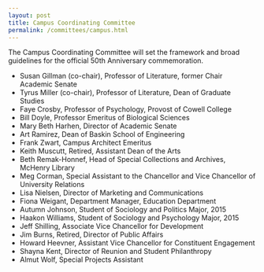 ```yaml
---
layout: post
title: Campus Coordinating Committee
permalink: /committees/campus.html
---
```

The Campus Coordinating Committee will set the framework and broad guidelines for the official 50th Anniversary commemoration.

* Susan Gillman (co-chair), Professor of Literature, former Chair Academic Senate 
* Tyrus Miller (co-chair), Professor of Literature, Dean of Graduate Studies
* Faye Crosby, Professor of Psychology, Provost of Cowell College
* Bill Doyle, Professor Emeritus of Biological Sciences
* Mary Beth Harhen, Director of Academic Senate
* Art Ramirez, Dean of Baskin School of Engineering
* Frank Zwart, Campus Architect Emeritus
* Keith Muscutt, Retired, Assistant Dean of the Arts
* Beth Remak-Honnef, Head of Special Collections and Archives, McHenry Library
* Meg Corman, Special Assistant to the Chancellor and Vice Chancellor of University Relations
* Lisa Nielsen, Director of Marketing and Communications
* Fiona Weigant, Department Manager, Education Department 
* Autumn Johnson, Student of Sociology and Politics Major, 2015
* Haakon Williams, Student of Sociology and Psychology Major, 2015
* Jeff Shilling, Associate Vice Chancellor for Development
* Jim Burns, Retired, Director of Public Affairs
* Howard Heevner, Assistant Vice Chancellor for Constituent Engagement
* Shayna Kent, Director of Reunion and Student Philanthropy
* Almut Wolf, Special Projects Assistant
